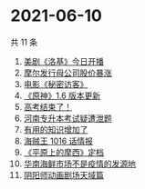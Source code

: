 # 2021-06-10

共 11 条

<!-- BEGIN -->
<!-- 最后更新时间 Thu Jun 10 2021 12:21:21 GMT+0800 (China Standard Time) -->

1. [美剧《洛基》今日开播](https://www.zhihu.com/search?q=洛基)
2. [摩尔发行母公司股价暴涨](https://www.zhihu.com/search?q=摩尔庄园)
3. [电影《秘密访客》](https://www.zhihu.com/search?q=秘密访客)
4. [《原神》1.6 版本更新](https://www.zhihu.com/search?q=原神)
5. [高考结束了！](https://www.zhihu.com/search?q=高考结束)
6. [河南专升本考试疑遭泄题](https://www.zhihu.com/search?q=河南专升本)
7. [有用的知识增加了](https://www.zhihu.com/search?q=科普视频创作国际大赛)
8. [海贼王 1016 话情报](https://www.zhihu.com/search?q=海贼王)
9. [《平原上的摩西》定档](https://www.zhihu.com/search?q=平原上的摩西)
10. [华南海鲜市场不是疫情的发源地](https://www.zhihu.com/search?q=华南海鲜市场)
11. [阴阳师动画剧场天域篇](https://www.zhihu.com/search?q=阴阳师)

<!-- END -->
